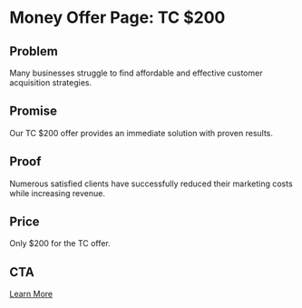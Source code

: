 # Money Offer Page: TC $200

## Problem
Many businesses struggle to find affordable and effective customer acquisition strategies.

## Promise
Our TC $200 offer provides an immediate solution with proven results.

## Proof
Numerous satisfied clients have successfully reduced their marketing costs while increasing revenue.

## Price
Only $200 for the TC offer.

## CTA
[Learn More]({TC_LINK})